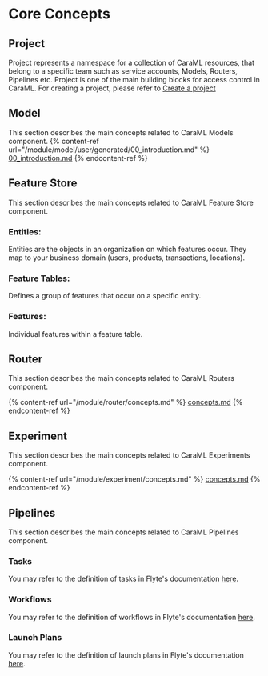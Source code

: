 # Core Concepts

## Project

Project represents a namespace for a collection of CaraML resources, that belong to a specific team such as service accounts, Models, Routers, Pipelines etc. Project is one of the main building blocks for access control in CaraML. For creating a project, please refer to [Create a project](../module/router/how-to/create-project.md)

## Model
This section describes the main concepts related to CaraML Models component.
{% content-ref url="/module/model/user/generated/00_introduction.md" %}
[00_introduction.md](/module/model/user/generated/00_introduction.md)
{% endcontent-ref %}

## Feature Store
This section describes the main concepts related to CaraML Feature Store component.
### **Entities:**

Entities are the objects in an organization on which features occur. They map to your business domain (users, products, transactions, locations).

### **Feature Tables:**

Defines a group of features that occur on a specific entity.

### **Features:**

Individual features within a feature table.

## Router

This section describes the main concepts related to CaraML Routers component.

{% content-ref url="/module/router/concepts.md" %}
[concepts.md](/module/router/concepts.md)
{% endcontent-ref %}

## Experiment

This section describes the main concepts related to CaraML Experiments component.

{% content-ref url="/module/experiment/concepts.md" %}
[concepts.md](/module/experiment/concepts.md)
{% endcontent-ref %}


## Pipelines
This section describes the main concepts related to CaraML Pipelines component.

### Tasks

You may refer to the definition of tasks in Flyte's documentation [here](https://docs.flyte.org/projects/cookbook/en/latest/auto/core/flyte\_basics/task.html#sphx-glr-auto-core-flyte-basics-task-py).

### Workflows

You may refer to the definition of workflows in Flyte's documentation [here](https://docs.flyte.org/projects/cookbook/en/latest/auto/core/flyte\_basics/basic\_workflow.html#sphx-glr-auto-core-flyte-basics-basic-workflow-py).

### Launch Plans

You may refer to the definition of launch plans in Flyte's documentation [here](https://docs.flyte.org/projects/cookbook/en/latest/auto/core/flyte\_basics/lp.html#sphx-glr-auto-core-flyte-basics-lp-py).
